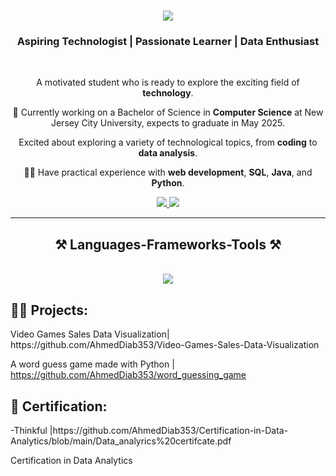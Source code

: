 <h1 align="center">
    <img src="https://readme-typing-svg.herokuapp.com/?font=Righteous&size=35&center=true&vCenter=true&width=500&height=70&duration=4000&lines=Hi+There!+👋;+I'm+Ahmed+Diab!;" />
</h1>

<h3 align="center">Aspiring Technologist | Passionate Learner | Data Enthusiast</h3>

<br/>

<div align="center">
  
 A motivated student who is ready to explore the exciting field of **technology**.
 
 🏫 Currently working on a Bachelor of Science in **Computer Science** at New Jersey City University, expects to graduate in May 2025. 

 Excited about exploring a variety of technological topics, from **coding** to **data analysis**. 

 👨‍💻 Have practical experience with **web development**, **SQL**, **Java**, and **Python**.

 </div>
 
<div align="center"> 
  <a href="mailto:diabahmed353@gmail.com">
    <img src="https://img.shields.io/badge/Gmail-333333?style=for-the-badge&logo=gmail&logoColor=red" />
  </a>
   <a href="https://linkedin.com/in/ahmed-353-diab" target="_blank">
    <img src="https://img.shields.io/badge/LinkedIn-0077B5?style=for-the-badge&logo=linkedin&logoColor=white" target="_blank" />
  </a>

</div>

  <hr/>
 
<h2 align="center">⚒️ Languages-Frameworks-Tools ⚒️</h2>
<br/>
<div align="center">
    <img src="https://skillicons.dev/icons?i=java,python,mysql,html,css,vscode" /><br>
</div>


<h2>👨‍💻 Projects:</h2>
Video Games Sales Data Visualization| https://github.com/AhmedDiab353/Video-Games-Sales-Data-Visualization

A word guess game made with Python | https://github.com/AhmedDiab353/word_guessing_game


<h2>📄 Certification:</h2>
  -Thinkful |https://github.com/AhmedDiab353/Certification-in-Data-Analytics/blob/main/Data_analyrics%20certifcate.pdf
  
  Certification in Data Analytics						          

<!--
**AhmedDiab353/AhmedDiab353** is a ✨ _special_ ✨ repository because its `README.md` (this file) appears on your GitHub profile.

Here are some ideas to get you started:

- 🔭 I’m currently working on ...
- 🌱 I’m currently learning ...
- 👯 I’m looking to collaborate on ...
- 🤔 I’m looking for help with ...
- 💬 Ask me about ...
- 📫 How to reach me: ...
- 😄 Pronouns: ...
- ⚡ Fun fact: ...
-->
